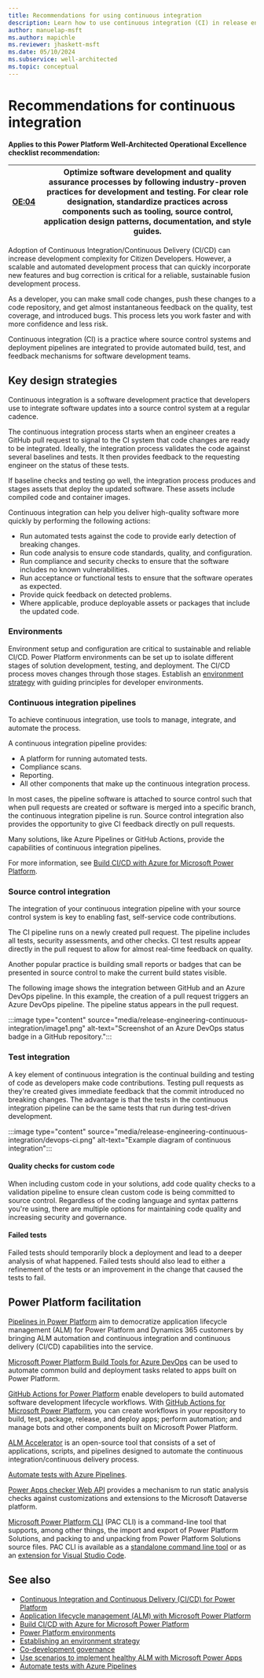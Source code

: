 ```yaml
---
title: Recommendations for using continuous integration
description: Learn how to use continuous integration (CI) in release engineering, source control integration, test integration, and more.
author: manuelap-msft
ms.author: mapichle
ms.reviewer: jhaskett-msft
ms.date: 05/10/2024
ms.subservice: well-architected
ms.topic: conceptual
---
```


# Recommendations for continuous integration

**Applies to this Power Platform Well-Architected Operational Excellence checklist recommendation:**

|[OE:04](checklist.md)| **Optimize software development and quality assurance processes by following industry-proven practices for development and testing. For clear role designation, standardize practices across components such as tooling, source control, application design patterns, documentation, and style guides.** |
|---|---|

Adoption of Continuous Integration/Continuous Delivery (CI/CD) can increase development complexity for Citizen Developers. However, a scalable and automated development process that can quickly incorporate new features and bug correction is critical for a reliable, sustainable fusion development process.

As a developer, you can make small code changes, push these changes to a code repository, and get almost instantaneous feedback on the quality, test coverage, and introduced bugs. This process lets you work faster and with more confidence and less risk.

Continuous integration (CI) is a practice where source control systems and deployment pipelines are integrated to provide automated build, test, and feedback mechanisms for software development teams.

## Key design strategies

Continuous integration is a software development practice that developers use to integrate software updates into a source control system at a regular cadence.

The continuous integration process starts when an engineer creates a GitHub pull request to signal to the CI system that code changes are ready to be integrated. Ideally, the integration process validates the code against several baselines and tests. It then provides feedback to the requesting engineer on the status of these tests.

If baseline checks and testing go well, the integration process produces and stages assets that deploy the updated software. These assets include compiled code and container images.

Continuous integration can help you deliver high-quality software more quickly by performing the following actions:

- Run automated tests against the code to provide early detection of breaking changes.
- Run code analysis to ensure code standards, quality, and configuration.
- Run compliance and security checks to ensure that the software includes no known vulnerabilities.
- Run acceptance or functional tests to ensure that the software operates as expected.
- Provide quick feedback on detected problems.
- Where applicable, produce deployable assets or packages that include the updated code.

### Environments

Environment setup and configuration are critical to sustainable and reliable CI/CD. Power Platform environments can be set up to isolate different stages of solution development, testing, and deployment. The CI/CD process moves changes through those stages. Establish an [environment strategy](/power-apps/guidance/co-develop/governance) with guiding principles for developer environments.

### Continuous integration pipelines

To achieve continuous integration, use tools to manage, integrate, and automate the process.

A continuous integration pipeline provides:

- A platform for running automated tests.
- Compliance scans.
- Reporting.
- All other components that make up the continuous integration process.

In most cases, the pipeline software is attached to source control such that when pull requests are created or software is merged into a specific branch, the continuous integration pipeline is run. Source control integration also provides the opportunity to give CI feedback directly on pull requests.

Many solutions, like Azure Pipelines or GitHub Actions, provide the capabilities of continuous integration pipelines.

For more information, see [Build CI/CD with Azure for Microsoft Power Platform](/azure/architecture/solution-ideas/articles/azure-devops-continuous-integration-for-power-platform).

### Source control integration

The integration of your continuous integration pipeline with your source control system is key to enabling fast, self-service code contributions.

The CI pipeline runs on a newly created pull request. The pipeline includes all tests, security assessments, and other checks. CI test results appear directly in the pull request to allow for almost real-time feedback on quality.

Another popular practice is building small reports or badges that can be presented in source control to make the current build states visible.

The following image shows the integration between GitHub and an Azure DevOps pipeline. In this example, the creation of a pull request triggers an Azure DevOps pipeline. The pipeline status appears in the pull request.

:::image type="content" source="media/release-engineering-continuous-integration/image1.png" alt-text="Screenshot of an Azure DevOps status badge in a GitHub repository.":::

### Test integration

A key element of continuous integration is the continual building and testing of code as developers make code contributions. Testing pull requests as they're created gives immediate feedback that the commit introduced no breaking changes. The advantage is that the tests in the continuous integration pipeline can be the same tests that run during test-driven development.

:::image type="content" source="media/release-engineering-continuous-integration/devops-ci.png" alt-text="Example diagram of continuous integration":::

#### Quality checks for custom code

When including custom code in your solutions, add code quality checks to a validation pipeline to ensure clean custom code is being committed to source control. Regardless of the coding language and syntax patterns you're using, there are multiple options for maintaining code quality and increasing security and governance.

#### Failed tests

Failed tests should temporarily block a deployment and lead to a deeper analysis of what happened. Failed tests should also lead to either a refinement of the tests or an improvement in the change that caused the tests to fail.

## Power Platform facilitation

[Pipelines in Power Platform](/power-platform/alm/pipelines) aim to democratize application lifecycle management (ALM) for Power Platform and Dynamics 365 customers by bringing ALM automation and continuous integration and continuous delivery (CI/CD) capabilities into the service.

[Microsoft Power Platform Build Tools for Azure DevOps](/power-platform/alm/devops-build-tools) can be used to automate common build and deployment tasks related to apps built on Power Platform.

[GitHub Actions for Power Platform](/power-platform/alm/devops-github-actions) enable developers to build automated software development lifecycle workflows. With [GitHub Actions for Microsoft Power Platform](https://github.com/marketplace/actions/powerplatform-actions), you can create workflows in your repository to build, test, package, release, and deploy apps; perform automation; and manage bots and other components built on Microsoft Power Platform.

[ALM Accelerator](/power-platform/guidance/coe/setup-almaccelerator) is an open-source tool that consists of a set of applications, scripts, and pipelines designed to automate the continuous integration/continuous delivery process.

[Automate tests with Azure Pipelines](/power-apps/maker/canvas-apps/test-studio-classic-pipeline-editor).

[Power Apps checker Web API](/power-platform/alm/checker-api/overview) provides a mechanism to run static analysis checks against customizations and extensions to the Microsoft Dataverse platform.

[Microsoft Power Platform CLI](/power-platform/developer/cli/introduction) (PAC CLI) is a command-line tool that supports, among other things, the import and export of Power Platform Solutions, and packing to and unpacking from Power Platform Solutions source files. PAC CLI is available as a [standalone command line tool](https://aka.ms/PowerAppsCLI) or as an [extension for Visual Studio Code](https://marketplace.visualstudio.com/items?itemName=microsoft-IsvExpTools.powerplatform-vscode).

## See also

- [Continuous Integration and Continuous Delivery (CI/CD) for Power Platform](https://playbook.microsoft.com/business-applications/FusionOps-for-Power-Platform/DevSecOps/CI-CD/)
- [Application lifecycle management (ALM) with Microsoft Power Platform](/power-platform/alm/)
- [Build CI/CD with Azure for Microsoft Power Platform](/azure/architecture/solution-ideas/articles/azure-devops-continuous-integration-for-power-platform)
- [Power Platform environments](/power-platform/admin/environments-overview)
- [Establishing an environment strategy](/power-platform/guidance/adoption/environment-strategy)
- [Co-development governance](/power-apps/guidance/co-develop/governance)
- [Use scenarios to implement healthy ALM with Microsoft Power Apps](/power-platform/alm/implement-healthy-alm)
- [Automate tests with Azure Pipelines](/power-apps/maker/canvas-apps/test-studio-classic-pipeline-editor)
